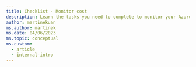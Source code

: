```yaml
---
title: Checklist - Monitor cost
description: Learn the tasks you need to complete to monitor your Azure workload cost. Checklist items include getting cost data from diverse sources, using resource tag policies, and more.
author: martinekuan
ms.author: martinek
ms.date: 04/06/2023
ms.topic: conceptual
ms.custom:
  - article
  - internal-intro
---
```

